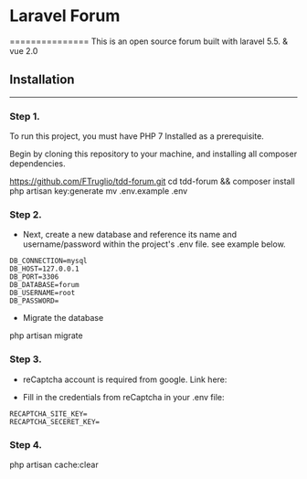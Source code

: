# Laravel Forum
===============
This is an open source forum built with laravel 5.5. & vue 2.0

## Installation
-----------------

### Step 1.
To run this project, you must have PHP 7 Installed as a prerequisite.

Begin by cloning this repository to your machine, and installing all composer dependencies.

https://github.com/FTruglio/tdd-forum.git
cd tdd-forum && composer install
php artisan key:generate
mv .env.example .env

### Step 2.

- Next, create a new database and reference its name and username/password within the project's .env file. see example below.
```
DB_CONNECTION=mysql
DB_HOST=127.0.0.1
DB_PORT=3306
DB_DATABASE=forum
DB_USERNAME=root
DB_PASSWORD=
```

- Migrate the database

php artisan migrate

### Step 3.

- reCaptcha account is required from google. Link here:

- Fill in the credentials from reCaptcha in your .env file:

```
RECAPTCHA_SITE_KEY=
RECAPTCHA_SECERET_KEY=
```

### Step 4.

php artisan cache:clear







